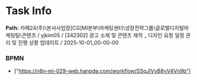 # Task Info

**Path:** 카페24(주)\본사사업장\[CG]MI본부\마케팅센터\성장전략그룹\글로벌디지털마케팅팀\콘텐츠 / yjkim05 / [342302] 광고 소재 및 콘텐츠 제작 _ 디자인 요청 일정 관리 및 진행 상황 업데이트 / 2025-10-01_00-00-00

### BPMN
- ["https://n8n-mi-029-web.hanpda.com/workflow/SSqJlVvB8yV4Vn9b"]

